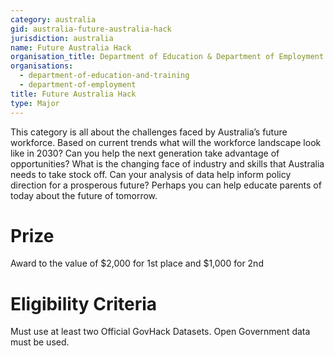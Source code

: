 ```yaml
---
category: australia
gid: australia-future-australia-hack
jurisdiction: australia
name: Future Australia Hack
organisation_title: Department of Education & Department of Employment
organisations:
  - department-of-education-and-training
  - department-of-employment
title: Future Australia Hack
type: Major
---
```


This category is all about the challenges faced by Australia’s future workforce.   Based on current trends what will the workforce landscape look like in 2030? Can you help the next generation take advantage of opportunities?  What is the changing face of industry and skills that Australia needs to take stock off. Can your analysis of data help inform policy direction for a prosperous future? Perhaps you can help educate parents of today about the future of tomorrow.

# Prize
Award to the value of  $2,000 for 1st place and $1,000 for 2nd

# Eligibility Criteria
Must use at least two Official GovHack Datasets.  Open Government data must be used.